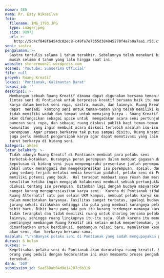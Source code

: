 ```yaml
---
nomor: 485
nama: Rr. Esty Wikasilva
foto:
  filename: IMG_1793.JPG
  type: image/jpeg
  size: 98973
  url: >-
    http://5c4cf848f6454dc02ec8-c49fe7e7355d384845270f4a7a0a7aa1.r53.cf2.rackcdn.com/4d97c8a0-7de9-4663-919f-95570266819a/IMG_1793.JPG
seni: sastra
pengalaman: >-
  Sastra tertulis selama 1 tahun terakhir. Sebelumnya telah menekuni bidang
  musik selama 4 tahun yang lalu hingga saat ini.
website: stonermoon21.wordpress.com
sosmed: 'Youtube: Suaserima Official'
file: null
proyek: Ruang Kreatif
lokasi: 'Pontianak, Kalimantan Barat'
lokasi_id: ''
deskripsi: >-
  Membangun sebuah Ruang Kreatif dimana dapat digunakan bersama teman-teman
  lintas seni di Pontianak untuk berproses kreatif bersama baik itu menciptakan
  karya dalam bentuk seni rupa, sastra, musik, dan lainnya. Ruang Kreatif yang
  dapat  menjadi  kantong seni untuk teman-teman yang telah memiliki karya namun
  tidak memiliki wadah dan tempat untuk memajang karya . Ruang Kreatif juga 
  akan difungsikan sebagai space untuk  mengadakan acara seni pertunjukan,
  pameran seni rupa, dan sebagai ruang diskusi publik bagi teman-teman
  komunitas  yang ingin membuat acara diskusi terlebih masalah isu-isu
  perempuan. Agar proses berkarya tak putus sampai disitu, Ruang Kreatif ini
  juga perlu membuat pengarsipan karya agar dapat memotivasi yang lain untuk
  turut berkarya di bidang seni.
kategori: akses
latar_belakang: >-
  Tidak adanya Ruang Kreatif di Pontianak membuat para pelaku seni
  terkotak-kotakkan. Kurangnya peran perempuan dalam membuat gagasan dan
  keputusan di bidang seni juga mempengaruhi presentase jumlah perempuan sebagai
  Vokal untuk menanggapi dan mengekspresikan isu perempuan, sosial, dan politik
  yang sedang terjadi melalui media kesenian padahal, pelaku seni di Pontianak
  memiliki potensi yang baik.  Hal tersebut membuat saya resah dan merasa
  kesulitan ketika ingin mengajak kolaborasi membuat sebuah pertunjukkan atau
  diskusi tentang isu perempuan. Ditambah lagi dengan budaya masyarakat yang
  sangat kurang mengapresiasikan karya seni.  Karena di Pontianak tidak memiliki
  Ruang Alternatif satu pun selain UKM kampus, membuat pelaku karya kurang bebas
  dalam menciptakan karyanya. Fasilitas sangat terbatas, apalagi budaya pameran
  jarang sekali dilakukan sehingga itu pula yang membuat kurangnya petumbuhan
  bibit baru. Bibit baru yang ada pun itu kurang terdengar namanya karena mereka
  tidak terangkul dan tidak memiliki ruang untuk sharing bersama pelaku seni
  lainnya, sehingga ruang lingkupnya itu-itu saja. Oleh karena itu menurut saya
  pentingnya membangun Ruang Kreatif ini selain untuk mempertemukan, juga dapat
  dimanfaatkan untuk berdiskusi, membangun relasi baru, menularkan kesadaran
  akan seni, dan  berkarya bersama-sama.
masalah: "\r\nBanyak pelaku seni di Pontianak yang sudah mengupayakan pengadaan ruang kreatif namun kemungkinan banyaknya kendala untuk pengadaan  ruang itu sendiri hingga kini belum juga dapat terealisasikan.  Hasrat untuk membangun ruang kreatif sekaligus ruang berdiskusi di Pontianak ini tak sebanding dengan pendapatan saya tiap bulannya.  Karena membuat sebuah ruang kreatif membutuhkan dana yang tidak sedikit dan proses pengumpulan dana yang tak dapat diperkirakan waktunya itu membuat saya gelisah akan \"Kapan Pontianak bisa seperti Kota lainnya? apakah saya harus menetap lebih lama lagi di Yogyakarta untuk menikmati itu semua? Bagaimana dengan teman-teman saya di Pontianak? Apakah saya bisa berkarya di Pontianak? Baik, saya harus pulang!\". Sebagai perempuan yang juga bergerak mengangkat isu-isu perempuan di Kalimantan Barat bersama teman-teman perempuan yang lain, kami memang mendapati anggapan sebelah mata karena budaya Patriarki yang sangat kental disini dan hal itu membuat kami kurang bergerak bebas berkarya apalagi berpendapat. Masyarakat yang acuh tak acuh butuh banyak sosialisasi, dan saya rasa kesenian dapat menjadi salah satu medianya. Oleh sebab itu adanya dana hibah ini akan sangat membantu sekali. Saya yakin Ruang Kreatif ini akan banyak berguna bagi saya, teman-teman, dan masyarakat.\r\n"
durasi: 6 bulan
sukses: >-
  Kegelisahan pelaku seni di Pontianak akan daruratnya ruang kreatif. Sebanyak 9
  orang yang peduli dengan kedaruratan ini akan membantu proses pengadaan ruang
  tersebut.
dana: '500'
submission_id: 5aa568ab04d9e14287c6b319
---
```

